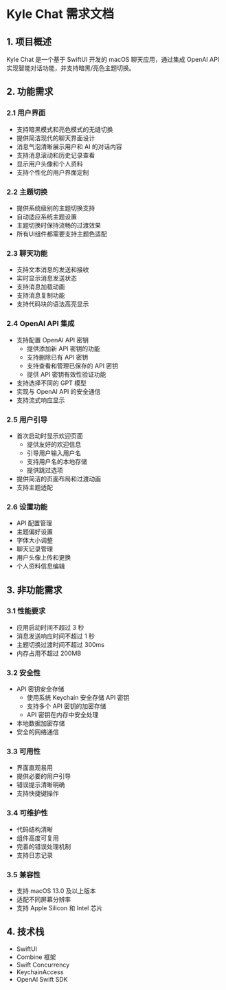 # Kyle Chat 需求文档

## 1. 项目概述
Kyle Chat 是一个基于 SwiftUI 开发的 macOS 聊天应用，通过集成 OpenAI API 实现智能对话功能，并支持暗黑/亮色主题切换。

## 2. 功能需求

### 2.1 用户界面
- 支持暗黑模式和亮色模式的无缝切换
- 提供简洁现代的聊天界面设计
- 消息气泡清晰展示用户和 AI 的对话内容
- 支持消息滚动和历史记录查看
- 显示用户头像和个人资料
- 支持个性化的用户界面定制

### 2.2 主题切换
- 提供系统级别的主题切换支持
- 自动适应系统主题设置
- 主题切换时保持流畅的过渡效果
- 所有UI组件都需要支持主题色适配

### 2.3 聊天功能
- 支持文本消息的发送和接收
- 实时显示消息发送状态
- 支持消息加载动画
- 支持消息复制功能
- 支持代码块的语法高亮显示

### 2.4 OpenAI API 集成
- 支持配置 OpenAI API 密钥
  - 提供添加新 API 密钥的功能
  - 支持删除已有 API 密钥
  - 支持查看和管理已保存的 API 密钥
  - 提供 API 密钥有效性验证功能
- 支持选择不同的 GPT 模型
- 实现与 OpenAI API 的安全通信
- 支持流式响应显示

### 2.5 用户引导
- 首次启动时显示欢迎页面
  - 提供友好的欢迎信息
  - 引导用户输入用户名
  - 支持用户名的本地存储
  - 提供跳过选项
- 提供简洁的页面布局和过渡动画
- 支持主题适配

### 2.6 设置功能
- API 配置管理
- 主题偏好设置
- 字体大小调整
- 聊天记录管理
- 用户头像上传和更换
- 个人资料信息编辑

## 3. 非功能需求

### 3.1 性能要求
- 应用启动时间不超过 3 秒
- 消息发送响应时间不超过 1 秒
- 主题切换过渡时间不超过 300ms
- 内存占用不超过 200MB

### 3.2 安全性
- API 密钥安全存储
  - 使用系统 Keychain 安全存储 API 密钥
  - 支持多个 API 密钥的加密存储
  - API 密钥在内存中安全处理
- 本地数据加密存储
- 安全的网络通信

### 3.3 可用性
- 界面直观易用
- 提供必要的用户引导
- 错误提示清晰明确
- 支持快捷键操作

### 3.4 可维护性
- 代码结构清晰
- 组件高度可复用
- 完善的错误处理机制
- 支持日志记录

### 3.5 兼容性
- 支持 macOS 13.0 及以上版本
- 适配不同屏幕分辨率
- 支持 Apple Silicon 和 Intel 芯片

## 4. 技术栈
- SwiftUI
- Combine 框架
- Swift Concurrency
- KeychainAccess
- OpenAI Swift SDK